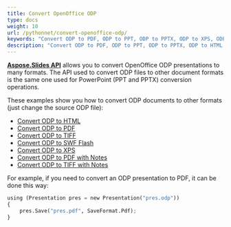 ```yaml
---
title: Convert OpenOffice ODP
type: docs
weight: 10
url: /pythonnet/convert-openoffice-odp/
keywords: "Convert ODP to PDF, ODP to PPT, ODP to PPTX, ODP to XPS, ODP to HTML, ODP to TIFF"
description: "Convert ODP to PDF, ODP to PPT, ODP to PPTX, ODP to HTML and other formats with Aspose.Slides."
---
```


[**Aspose.Slides API**](https://products.aspose.com/slides/pythonnet/) allows you to convert OpenOffice ODP presentations to many formats. The API used to convert ODP files to other document formats is the same one used for PowerPoint (PPT and PPTX) conversion operations. 

These examples show you how to convert ODP documents to other formats (just change the source ODP file):

- [Convert ODP to HTML](/slides/pythonnet/convert-powerpoint-ppt-and-pptx-to-html/)
- [Convert ODP to PDF](/slides/pythonnet/convert-powerpoint-ppt-and-pptx-to-pdf/)
- [Convert ODP to TIFF](/slides/pythonnet/convert-powerpoint-to-tiff/)
- [Convert ODP to SWF Flash](/slides/pythonnet/convert-powerpoint-ppt-and-pptx-to-swf-flash/)
- [Convert ODP to XPS](/slides/pythonnet/convert-powerpoint-ppt-and-pptx-to-microsoft-xps-document/)
- [Convert ODP to PDF with Notes](/slides/pythonnet/convert-powerpoint-ppt-and-pptx-to-pdf-with-notes/)
- [Convert ODP to TIFF with Notes](/slides/pythonnet/convert-powerpoint-ppt-and-pptx-to-tiff-with-notes/)

For example, if you need to convert an ODP presentation to PDF, it can be done this way:

```py
using (Presentation pres = new Presentation("pres.odp"))
{
    pres.Save("pres.pdf", SaveFormat.Pdf);
}
```

